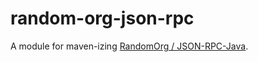 # random-org-json-rpc
A module for maven-izing [RandomOrg / JSON-RPC-Java](https://github.com/RandomOrg/JSON-RPC-Java).
